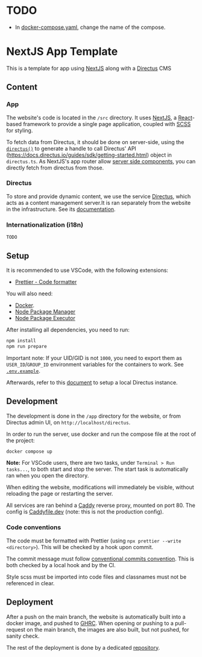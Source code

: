 # TODO

- In [docker-compose.yaml](docker-compose.yaml), change the name of the compose.

# NextJS App Template

This is a template for app using [NextJS](https://nextjs.org) along with a [Directus](https://directus.io) CMS

## Content

### App

The website's code is located in the `/src` directory. It uses [NextJS](https://nextjs.org/), a [React](https://react.dev/)-based framework to provide a single page application, coupled with [SCSS](https://sass-lang.com/documentation/syntax/#scss) for styling.

To fetch data from Directus, it should be done on server-side, using the [`directus()`](./app/src/directus.ts) to generate a handle to call Directus' API (<https://docs.directus.io/guides/sdk/getting-started.html>) object in `directus.ts`. As NextJS's app router allow [server side components](https://nextjs.org/docs/app/building-your-application/rendering/server-components), you can directly fetch from directus from those.

### Directus

To store and provide dynamic content, we use the service [Directus](https://directus.io/), which acts as a content management server.It is ran separately from the website in the infrastructure. See its [documentation](directus/README.md).

### Internationalization (i18n)

```
TODO
```

## Setup

It is recommended to use VSCode, with the following extensions:

- [Prettier - Code formatter](https://marketplace.visualstudio.com/items?itemName=esbenp.prettier-vscode)

You will also need:

- [Docker](https://www.docker.com/).
- [Node Package Manager](https://www.npmjs.com/)
- [Node Package Executor](https://www.npmjs.com/package/npx)

After installing all dependencies, you need to run:

```sh
npm install
npm run prepare
```

Important note: If your UID/GID is not `1000`, you need to export them as `USER_ID`/`GROUP_ID` environment variables for the containers to work. See [`.env.example`](.env.example).

Afterwards, refer to this [document](directus/README.md) to setup a local Directus instance.

## Development

The development is done in the `/app` directory for the website, or from Directus admin UI, on `http://localhost/directus`.

In order to run the server, use docker and run the compose file at the root of the project:

```sh
docker compose up
```

**Note:** For VSCode users, there are two tasks, under `Terminal > Run tasks...`, to both start and stop the server. The start task is automatically ran when you open the directory.

When editing the website, modifications will immediately be visible, without reloading the page or restarting the server.

All services are ran behind a [Caddy](https://caddyserver.com/) reverse proxy, mounted on port 80. The config is [Caddyfile.dev](Caddyfile.dev) (note: this is not the production config).

### Code conventions

The code must be formatted with Prettier (using `npx prettier --write <directory>`). This will be checked by a hook upon commit.

The commit message must follow [conventional commits convention](https://gist.github.com/qoomon/5dfcdf8eec66a051ecd85625518cfd13). This is both checked by a local hook and by the CI.

Style scss must be imported into code files and classnames must not be referenced in clear.

## Deployment

After a push on the main branch, the website is automatically built into a docker image, and pushed to [GHRC](https://docs.github.com/en/packages/working-with-a-github-packages-registry/working-with-the-container-registry). When opening or pushing to a pull-request on the main branch, the images are also built, but not pushed, for sanity check.

The rest of the deployment is done by a dedicated [repository](https://github.com/clicepfl/clic-website-v2-infra).
